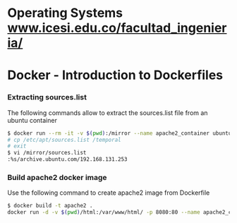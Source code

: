 # Operating Systems www.icesi.edu.co/facultad_ingenieria/

# Docker - Introduction to Dockerfiles

### Extracting sources.list 

The following commands allow to extract the sources.list file from an ubuntu container

```sh
$ docker run --rm -it -v $(pwd):/mirror --name apache2_container ubuntu /bin/bash
# cp /etc/apt/sources.list /temporal
# exit
$ vi /mirror/sources.list
:%s/archive.ubuntu.com/192.168.131.253
```

### Build apache2 docker image

Use the following command to create apache2 image from Dockerfile

```sh
$ docker build -t apache2 .
docker run -d -v $(pwd)/html:/var/www/html/ -p 8080:80 --name apache2_container apache2
```